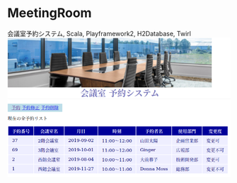 # MeetingRoom
会議室予約システム, Scala, Playframework2, H2Database, Twirl
![image](/public/images/ReadMeImage.png)
